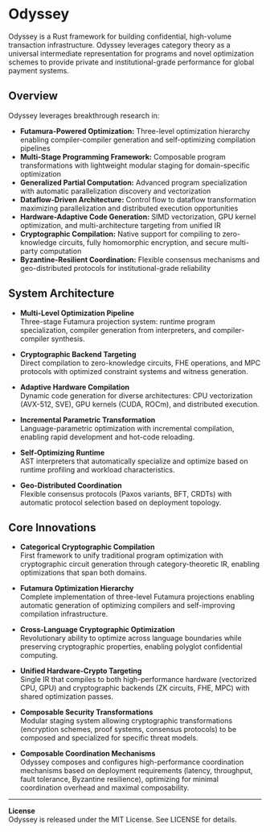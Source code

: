 # Odyssey

Odyssey is a Rust framework for building confidential, high-volume transaction infrastructure. Odyssey leverages category theory as a universal intermediate representation for programs and novel optimization schemes to provide private and institutional-grade performance for global payment systems.

## Overview

Odyssey leverages breakthrough research in:

- **Futamura-Powered Optimization:** Three-level optimization hierarchy enabling compiler-compiler generation and self-optimizing compilation pipelines
- **Multi-Stage Programming Framework:** Composable program transformations with lightweight modular staging for domain-specific optimization
- **Generalized Partial Computation:** Advanced program specialization with automatic parallelization discovery and vectorization
- **Dataflow-Driven Architecture:** Control flow to dataflow transformation maximizing parallelization and distributed execution opportunities
- **Hardware-Adaptive Code Generation:** SIMD vectorization, GPU kernel optimization, and multi-architecture targeting from unified IR
- **Cryptographic Compilation:** Native support for compiling to zero-knowledge circuits, fully homomorphic encryption, and secure multi-party computation
- **Byzantine-Resilient Coordination:** Flexible consensus mechanisms and geo-distributed protocols for institutional-grade reliability

## System Architecture

- **Multi-Level Optimization Pipeline**  
  Three-stage Futamura projection system: runtime program specialization, compiler generation from interpreters, and compiler-compiler synthesis.

- **Cryptographic Backend Targeting**  
  Direct compilation to zero-knowledge circuits, FHE operations, and MPC protocols with optimized constraint systems and witness generation.

- **Adaptive Hardware Compilation**  
  Dynamic code generation for diverse architectures: CPU vectorization (AVX-512, SVE), GPU kernels (CUDA, ROCm), and distributed execution.

- **Incremental Parametric Transformation**  
  Language-parametric optimization with incremental compilation, enabling rapid development and hot-code reloading.

- **Self-Optimizing Runtime**  
  AST interpreters that automatically specialize and optimize based on runtime profiling and workload characteristics.

- **Geo-Distributed Coordination**  
  Flexible consensus protocols (Paxos variants, BFT, CRDTs) with automatic protocol selection based on deployment topology.

## Core Innovations

- **Categorical Cryptographic Compilation**  
  First framework to unify traditional program optimization with cryptographic circuit generation through category-theoretic IR, enabling optimizations that span both domains.

- **Futamura Optimization Hierarchy**  
  Complete implementation of three-level Futamura projections enabling automatic generation of optimizing compilers and self-improving compilation infrastructure.

- **Cross-Language Cryptographic Optimization**  
  Revolutionary ability to optimize across language boundaries while preserving cryptographic properties, enabling polyglot confidential computing.

- **Unified Hardware-Crypto Targeting**  
  Single IR that compiles to both high-performance hardware (vectorized CPU, GPU) and cryptographic backends (ZK circuits, FHE, MPC) with shared optimization passes.

- **Composable Security Transformations**  
  Modular staging system allowing cryptographic transformations (encryption schemes, proof systems, consensus protocols) to be composed and specialized for specific threat models.

- **Composable Coordination Mechanisms**  
  Odyssey composes and configures high-performance coordination mechanisms based on deployment requirements (latency, throughput, fault tolerance, Byzantine resilience), optimizing for minimal coordination overhead and maximal composability.

---

**License**  
Odyssey is released under the MIT License. See LICENSE for details.